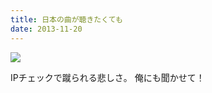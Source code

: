 ```yaml
---
title: 日本の曲が聴きたくても
date: 2013-11-20
---
```


![](https://farm6.staticflickr.com/5700/21094610531_05abe20f25_b.jpg)

IPチェックで蹴られる悲しさ。
俺にも聞かせて！
